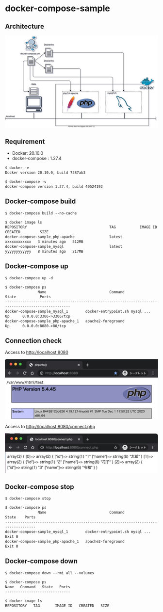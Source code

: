 # docker-compose-sample

## Architecture

![](./reference/architecture.drawio.svg)

## Requirement

- Docker: 20.10.0
- docker-compose : 1.27.4

```shell
$ docker -v
Docker version 20.10.0, build 7287ab3
```

```shell
$ docker-compose -v
docker-compose version 1.27.4, build 40524192
```

## Docker-compose build

```shell
$ docker-compose build --no-cache
```

```shell
$ docker image ls          
REPOSITORY                                      TAG           IMAGE ID       CREATED         SIZE
docker-compose-sample_php-apache                latest        xxxxxxxxxxxx   3 minutes ago   512MB
docker-compose-sample_mysql                     latest        yyyyyyyyyyyy   8 minutes ago   217MB
```

## Docker-compose up

```shell
$ docker-compose up -d
```

```shell
$ docker-compose ps
               Name                             Command               State           Ports
----------------------------------------------------------------------------------------------------
docker-compose-sample_mysql_1        docker-entrypoint.sh mysql ...   Up      0.0.0.0:3306->3306/tcp
docker-compose-sample_php-apache_1   apache2-foreground               Up      0.0.0.0:8080->80/tcp
```

## Connection check

Access to [http://localhost:8080](http://localhost:8080)

![](./reference/connect_1.png)

Access to [http://localhost:8080/connect.php](http://localhost:8080/connect.php)

![](./reference/connect_2.png)

## Docker-compose stop

```shell
$ docker-compose stop
```

```shell
$ docker-compose ps
               Name                             Command               State    Ports
------------------------------------------------------------------------------------
docker-compose-sample_mysql_1        docker-entrypoint.sh mysql ...   Exit 0
docker-compose-sample_php-apache_1   apache2-foreground               Exit 0
```


## Docker-compose down

```
$ docker-compose down --rmi all --volumes

```

```
$ docker-compose ps
Name   Command   State   Ports
------------------------------
```

```
$ docker image ls
REPOSITORY   TAG       IMAGE ID   CREATED   SIZE
```

